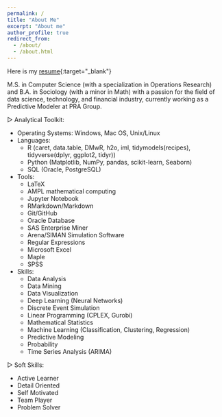 ```yaml
---
permalink: /
title: "About Me"
excerpt: "About me"
author_profile: true
redirect_from: 
  - /about/
  - /about.html
---
```


Here is my [resume](./files/XinZhang_Resume.190703.pdf){:target="_blank"}

M.S. in Computer Science (with a specialization in Operations Research) and B.A. in Sociology (with a minor in Math) with a passion for the field of data science, technology, and financial industry, currently working as a Predictive Modeler at PRA Group.

▷ Analytical Toolkit:
- Operating Systems: Windows, Mac OS, Unix/Linux
- Languages: 
	- R (caret, data.table, DMwR, h2o, iml, tidymodels(recipes), tidyverse(dplyr, ggplot2, tidyr))
	- Python (Matplotlib, NumPy, pandas, scikit-learn, Seaborn)
	- SQL (Oracle, PostgreSQL)
- Tools: 
	- LaTeX
	- AMPL mathematical computing
	- Jupyter Notebook
	- RMarkdown/Markdown
	- Git/GitHub
	- Oracle Database
	- SAS Enterprise Miner
	- Arena/SIMAN Simulation Software
	- Regular Expressions
	- Microsoft Excel
	- Maple
	- SPSS
- Skills: 
	- Data Analysis
	- Data Mining
	- Data Visualization
	- Deep Learning (Neural Networks)
	- Discrete Event Simulation
	- Linear Programming (CPLEX, Gurobi)
	- Mathematical Statistics
	- Machine Learning (Classification, Clustering, Regression)
	- Predictive Modeling
	- Probability
	- Time Series Analysis (ARIMA)

▷ Soft Skills:
- Active Learner 
- Detail Oriented 
- Self Motivated 
- Team Player 
- Problem Solver

